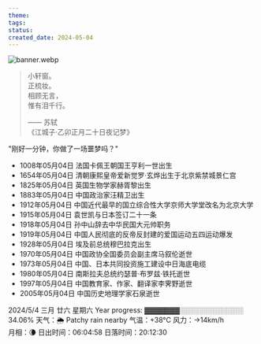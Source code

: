 ```yaml
---
theme: 
tags: 
status: 
created_date: 2024-05-04
---
```

![banner.webp](https://cdn.jsdelivr.net/gh/duanbiao2000/BlogGallery@main/picture/banner.webp)


> 小轩窗。  
> 正梳妆。  
> 相顾无言，  
> 惟有泪千行。  
> 
> —— 苏轼  
> 《江城子·乙卯正月二十日夜记梦》

"刚好一分钟，你做了一场噩梦吗？"

- 1008年05月04日 法国卡佩王朝国王亨利一世出生
- 1654年05月04日 清朝康熙皇帝爱新觉罗·玄烨出生于北京紫禁城景仁宫
- 1825年05月04日 英国生物学家赫胥黎出生
- 1883年05月04日 中国政治家汪精卫出生
- 1912年05月04日 中国近代最早的国立综合性大学京师大学堂改名为北京大学
- 1915年05月04日 袁世凯与日本签订二十一条
- 1918年05月04日 孙中山辞去中华民国大元帅职务
- 1919年05月04日 中国人民彻底的反帝反封建的爱国运动五四运动爆发
- 1928年05月04日 埃及前总统穆巴拉克出生
- 1970年05月04日 中国政协全国委员会副主席马叙伦逝世
- 1973年05月04日 中国、日本共同投资施工建设中日海底电缆
- 1980年05月04日 南斯拉夫总统约瑟普·布罗兹·铁托逝世
- 1997年05月04日 中国教育家、作家、翻译家李霁野逝世
- 2005年05月04日 中国历史地理学家石泉逝世


2024/5/4 三月 廿六 星期六
Year progress: ▓▓▓▓▓▓▓░░░░░░░░░░░░░ 34.06%
天气：🌦   Patchy rain nearby 气温：+38°C 风力：→14km/h  
月相：🌘 日出时间：06:04:58 日落时间：20:12:30


